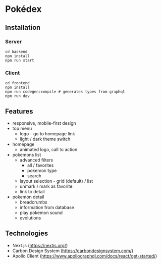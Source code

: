 # Pokédex

## Installation

### Server

```shell
cd backend
npm install
npm run start
```

### Client

```shell
cd frontend
npm install
npm run codegen:compile # generates types from graphql
npm run dev
```

## Features

- responsive, mobile-first design
- top menu
  - logo - go to homepage link
  - light / dark theme switch
- homepage
  - animated logo, call to action
- pokemons list
  - advanced filters
    - all / favorites
    - pokemon type
    - search
  - layout selection - grid (default) / list
  - unmark / mark as favorite
  - link to detail
- pokemon detail
  - breadcrumbs
  - information from database
  - play pokemon sound
  - evolutions

## Technologies

- Next.js (https://nextjs.org/)
- Carbon Design System (https://carbondesignsystem.com/)
- Apollo Client (https://www.apollographql.com/docs/react/get-started/)
